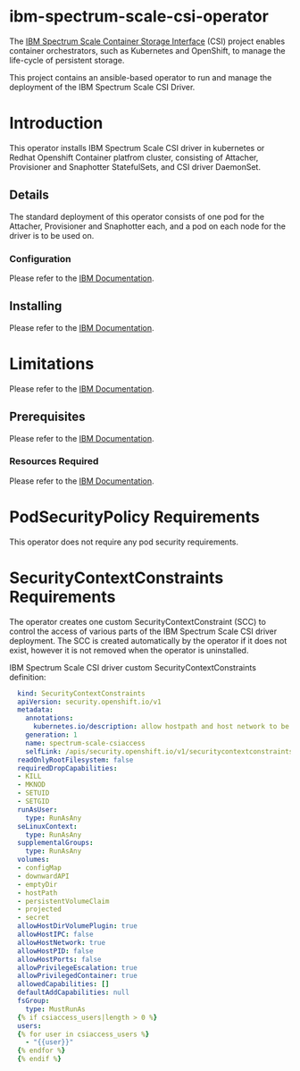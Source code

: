 
# ibm-spectrum-scale-csi-operator
The [IBM Spectrum Scale Container Storage Interface](https://github.com/IBM/ibm-spectrum-scale-csi) (CSI) project enables container orchestrators, such as Kubernetes and OpenShift, to manage the life-cycle of persistent storage.

This project contains an ansible-based operator to run and manage the deployment of the IBM Spectrum Scale CSI Driver.

# Introduction
This operator installs IBM Spectrum Scale CSI driver in kubernetes or Redhat Openshift Container platfrom cluster, consisting of Attacher, Provisioner and Snaphotter StatefulSets, and CSI driver DaemonSet.

## Details
The standard deployment of this operator consists of one pod for the Attacher, Provisioner and Snaphotter each, and a pod on each node for the driver is to be used on.

### Configuration
Please refer to the [IBM Documentation](https://www.ibm.com/docs/en/spectrum-scale-csi?topic=230-configurations).

## Installing
Please refer to the [IBM Documentation](https://www.ibm.com/docs/en/spectrum-scale-csi?topic=230-installation).

# Limitations
Please refer to the [IBM Documentation](https://www.ibm.com/docs/en/spectrum-scale-csi?topic=230-limitations).

## Prerequisites
Please refer to the [IBM Documentation](https://www.ibm.com/docs/en/spectrum-scale-csi?topic=installation-performing-pre-tasks).

### Resources Required
Please refer to the [IBM Documentation](https://www.ibm.com/docs/en/spectrum-scale-csi?topic=230-planning).

# PodSecurityPolicy Requirements
This operator does not require any pod  security requirements.

# SecurityContextConstraints Requirements
The operator creates one custom SecurityContextConstraint (SCC) to control the access of various parts of the IBM Spectrum Scale CSI driver deployment. The SCC is created automatically by the operator if it does not exist, however it is not removed when the operator is uninstalled.

IBM Spectrum Scale CSI driver custom SecurityContextConstraints definition:

``` YAML
  kind: SecurityContextConstraints
  apiVersion: security.openshift.io/v1
  metadata:
    annotations:
      kubernetes.io/description: allow hostpath and host network to be accessible
    generation: 1
    name: spectrum-scale-csiaccess
    selfLink: /apis/security.openshift.io/v1/securitycontextconstraints/spectrum-scale-csiaccess
  readOnlyRootFilesystem: false
  requiredDropCapabilities:
  - KILL
  - MKNOD
  - SETUID
  - SETGID
  runAsUser:
    type: RunAsAny
  seLinuxContext:
    type: RunAsAny
  supplementalGroups:
    type: RunAsAny
  volumes:
  - configMap
  - downwardAPI
  - emptyDir
  - hostPath
  - persistentVolumeClaim
  - projected
  - secret
  allowHostDirVolumePlugin: true
  allowHostIPC: false
  allowHostNetwork: true
  allowHostPID: false
  allowHostPorts: false
  allowPrivilegeEscalation: true
  allowPrivilegedContainer: true
  allowedCapabilities: []
  defaultAddCapabilities: null
  fsGroup:
    type: MustRunAs
  {% if csiaccess_users|length > 0 %}
  users:
  {% for user in csiaccess_users %}
    - "{{user}}"
  {% endfor %}
  {% endif %}

```
